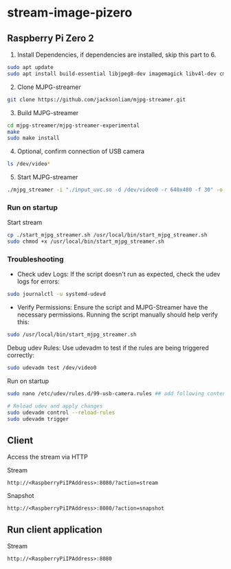 # stream-image-pizero

## Raspberry Pi Zero 2

1. Install Dependencies, if dependencies are installed, skip this part to 6.
```bash
sudo apt update
sudo apt install build-essential libjpeg8-dev imagemagick libv4l-dev cmake git
```

2. Clone MJPG-streamer
```bash
git clone https://github.com/jacksonliam/mjpg-streamer.git
```

3. Build MJPG-streamer
```bash
cd mjpg-streamer/mjpg-streamer-experimental
make
sudo make install
```

4. Optional, confirm connection of USB camera
```bash
ls /dev/video*
```

5. Start MJPG-streamer
```bash
./mjpg_streamer -i "./input_uvc.so -d /dev/video0 -r 640x480 -f 30" -o "./output_http.so -w ./www"
```

### Run on startup
Start stream
```bash
cp ./start_mjpg_streamer.sh /usr/local/bin/start_mjpg_streamer.sh
sudo chmod +x /usr/local/bin/start_mjpg_streamer.sh
```

### Troubleshooting
- Check udev Logs:
If the script doesn't run as expected, check the udev logs for errors:
```bash
sudo journalctl -u systemd-udevd
```
- Verify Permissions: Ensure the script and MJPG-Streamer have the necessary permissions. Running the script manually should help verify this:
```bash
sudo /usr/local/bin/start_mjpg_streamer.sh
```
Debug udev Rules: Use udevadm to test if the rules are being triggered correctly:
```bash
sudo udevadm test /dev/video0
```

Run on startup
```bash
sudo nano /etc/udev/rules.d/99-usb-camera.rules ## add following content SUBSYSTEM=="video4linux", KERNEL=="video[0-9]*", ACTION=="add", RUN+="/usr/local/bin/start_mjpg_streamer.sh"

# Reload udev and apply changes
sudo udevadm control --reload-rules
sudo udevadm trigger
```

## Client

Access the stream via HTTP

Stream
```
http://<RaspberryPiIPAddress>:8080/?action=stream
```

Snapshot
```
http://<RaspberryPiIPAddress>:8080/?action=snapshot
```

## Run client application
Stream
```
http://<RaspberryPiIPAddress>:8080
```